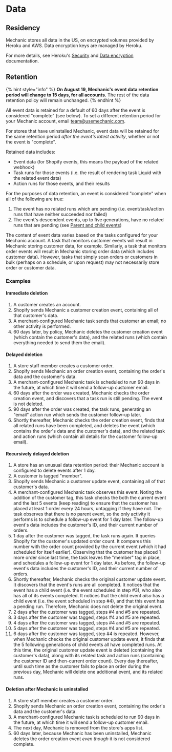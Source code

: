 # Data

## Residency

Mechanic stores all data in the US, on encrypted volumes provided by Heroku and AWS. Data encryption keys are managed by Heroku.

For more details, see Heroku's [Security](https://www.heroku.com/policy/security) and [Data encryption](https://devcenter.heroku.com/articles/heroku-postgres-production-tier-technical-characterization#data-encryption) documentation.

## Retention

{% hint style="info" %}
**On August 19, Mechanic's event data retention period will change to 15 days, for all accounts.** The rest of the data retention policy will remain unchanged.
{% endhint %}

All event data is retained for a default of 60 days after the event is considered "complete" \(see below\). To set a different retention period for your Mechanic account, email [team@usemechanic.com](mailto:team@usemechanic.com).

For stores that have uninstalled Mechanic, event data will be retained for the same retention period _after the event's latest activity_, whether or not the event is "complete".

Retained data includes:

* Event data \(for Shopify events, this means the payload of the related webhook\)
* Task runs for those events \(i.e. the result of rendering task Liquid with the related event data\)
* Action runs for those events, and their results

For the purposes of data retention, an event is considered "complete" when all of the following are true:

1. The event has no related runs which are pending \(i.e. event/task/action runs that have neither succeeded nor failed\)
2. The event's descendent events, up to five generations, have no related runs that are pending \(see [Parent and child events](https://docs.usemechanic.com/article/331-parent-and-child-events)\)

The content of event data varies based on the tasks configured for your Mechanic account. A task that monitors customer events will result in Mechanic storing customer data, for example. Similarly, a task that monitors order events will result in Mechanic storing order data \(which includes customer data\). However, tasks that simply scan orders or customers in bulk \(perhaps on a schedule, or upon request\) may not necessarily store order or customer data.

### Examples

#### Immediate deletion

1. A customer creates an account.
2. Shopify sends Mechanic a customer creation event, containing all of that customer's data.
3. A merchant-configured Mechanic task sends that customer an email; no other activity is performed.
4. 60 days later, by policy, Mechanic deletes the customer creation event \(which contain the customer's data\), and the related runs \(which contain everything needed to send them the email\).

#### Delayed deletion

1. A store staff member creates a customer order.
2. Shopify sends Mechanic an order creation event, containing the order's data and the customer's data.
3. A merchant-configured Mechanic task is scheduled to run 90 days in the future, at which time it will send a follow-up customer email.
4. 60 days after the order was created, Mechanic checks the order creation event, and discovers that a task run is still pending. The event is not deleted.
5. 90 days after the order was created, the task runs, generating an "email" action run which sends the customer follow-up later.
6. Shortly thereafter, Mechanic checks the order creation event, finds that all related runs have been completed, and deletes the event \(which contains the order's data and the customer's data\), and the related task and action runs \(which contain all details for the customer follow-up email\).

#### Recursively delayed deletion

1. A store has an unusual data retention period: their Mechanic account is configured to delete events after 1 day.
2. A customer is tagged "member".
3. Shopify sends Mechanic a customer update event, containing all of that customer's data.
4. A merchant-configured Mechanic task observes this event. Noting the addition of the customer tag, this task checks the both the current event and the last 5 events \(keep reading\) to ensure that the customer has placed at least 1 order every 24 hours, untagging if they have not. The task observes that there is no parent event, so the only activity it performs is to schedule a follow-up event for 1 day later. The follow-up event's data includes the customer's ID, and their current number of orders.
5. 1 day after the customer was tagged, the task runs again. It queries Shopify for the customer's updated order count. It compares this number with the order count provided by the current event \(which it had scheduled for itself earlier\). Observing that the customer has placed 1 more order since last time, the task leaves the "member" tag in place, and schedules a follow-up event for 1 day later. As before, the follow-up event's data includes the customer's ID, and their current number of orders.
6. Shortly thereafter, Mechanic checks the original customer update event. It discovers that the event's runs are all completed. It notices that the event has a child event \(i.e. the event scheduled in step \#3\), who also has all of its events completed. It notices that the child event _also_ has a child event \(i.e. the event scheduled in step \#4\), and that this event has a pending run. Therefore, Mechanic does not delete the original event.
7. 2 days after the customer was tagged, steps \#4 and \#5 are repeated.
8. 3 days after the customer was tagged, steps \#4 and \#5 are repeated.
9. 4 days after the customer was tagged, steps \#4 and \#5 are repeated.
10. 5 days after the customer was tagged, steps \#4 and \#5 are repeated.
11. 6 days after the customer was tagged, step \#4 is repeated. However, when Mechanic checks the original customer update event, it finds that the 5 following generations of child events all have completed runs. At this time, the original customer update event is deleted \(containing the customer's data\), along with its related task and action runs \(containing the customer ID and then-current order count\). Every day thereafter, until such time as the customer fails to place an order during the previous day, Mechanic will delete one additional event, and its related runs.

#### Deletion after Mechanic is uninstalled

1. A store staff member creates a customer order.
2. Shopify sends Mechanic an order creation event, containing the order's data and the customer's data.
3. A merchant-configured Mechanic task is scheduled to run 90 days in the future, at which time it will send a follow-up customer email.
4. The next day, Mechanic is removed from the store's apps list.
5. 60 days later, because Mechanic has been uninstalled, Mechanic deletes the order creation event _even though_ it is not considered complete.

